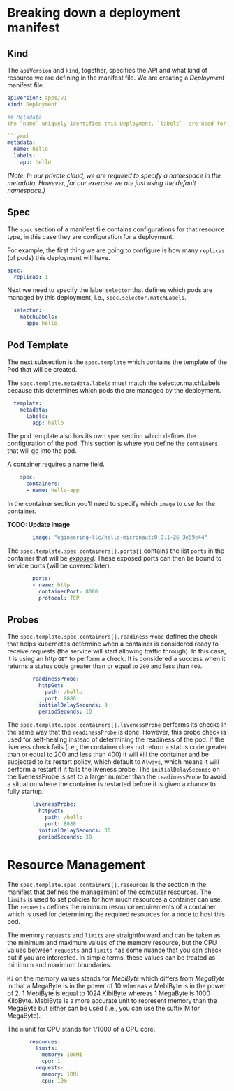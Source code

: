 # Breaking down a deployment manifest

## Kind
The `apiVersion` and `kind`, together, specifies the API and what kind of resource we are defining in the manifest file. We are creating a *Deployment* manifest file.

```yaml
apiVersion: apps/v1
kind: Deployment

## Metadata
The `name` uniquely identifies this Deployment. `labels`  are used for selectors on other resources and log queries.

```yaml
metadata:
  name: hello
  labels:
    app: hello
```
*(Note: In our private cloud, we are required to specify a namespace in the metadata. However, for our exercise we are just using the default  namespace.)*

## Spec
The `spec` section of a manifest file contains configurations for that resource type, in this case they are configuration for a deployment.

For example, the first thing we are going to configure is how many `replicas` (of pods) this deployment will have.

```yaml
spec:
  replicas: 1
```

Next we need to specify the label `selector` that defines which pods are managed by this deployment, i.e., `spec.selector.matchLabels`.

```yaml
  selector:
    matchLabels:
      app: hello
```

## Pod Template
The next subsection is the `spec.template`  which contains the template of the Pod that will be created.

The `spec.template.metadata.labels` must match the selector.matchLabels  because this determines which pods the are managed by the deployment.

```yaml
  template:
    metadata:
      labels:
        app: hello
```

The pod template also has its own `spec` section which defines the configuration of the pod.  This section is where you define the `containers` that will go into the pod.

A container requires a name field.

```yaml
    spec:
      containers:
      - name: hello-app
```

In the container section you'll need to specify which `image` to use for the container.

**TODO: Update image**
```yaml
        image: "egineering-llc/hello-micronaut:0.0.1-26_3e59c44"
```

The `spec.template.spec.containers[].ports[]` contains the list `ports` in the container that will be [*exposed*](https://docs.docker.com/engine/reference/commandline/run/#publish-or-expose-port--p---expose). These exposed ports can then be bound to service ports (will be covered later).

```yaml
        ports:
        - name: http
          containerPort: 8080
          protocol: TCP
```

## Probes

The `spec.template.spec.containers[].readinessProbe` defines the check that helps kubernetes determine when a container is considered ready to receive requests (the service will start allowing traffic through).   In this case, it is using an http `GET` to perform a check.  It is considered a success when it returns a status code greater than or equal to `200` and less than `400`.

```yaml
        readinessProbe:
          httpGet:
            path: /hello
            port: 8080
          initialDelaySeconds: 3
          periodSeconds: 10
```
The `spec.template.spec.containers[].livenessProbe` performs its checks in the same way that the `readinessProbe` is done. However, this probe check is used for self-healing instead of determining the readiness of the pod.  If the liveness check fails (i.e., the container does not return a status code greater than or equal to 200 and less than 400) it will kill the container and be subjected to its restart policy, which default to `Always`, which means it will perform a restart if it fails the liveness probe.  The `initialDelaySeconds` on the livenessProbe is set to a larger number than the `readinessProbe` to avoid a situation where the container is restarted before it is given a chance to fully startup.

```yaml
        livenessProbe:
          httpGet:
            path: /hello
            port: 8080
          initialDelaySeconds: 30
          periodSeconds: 30
```

# Resource Management
The `spec.template.spec.containers[].resources` is the section in the manifest that defines the management of the computer resources.  The `limits` is used to set policies for how much resources a container can use. The `requests` defines the minimum  resource requirements of a container which is used for determining the required resources for a node to host this pod.

The memory `requests` and `limits` are straightforward and can be taken as the minimum and maximum values of the memory resource, but the CPU values between `requests` and `limits` has some [nuance](https://kubernetes.io/docs/concepts/configuration/manage-compute-resources-container/#how-pods-with-resource-limits-are-run) that you can check out if you are interested. In simple terms, these values can be treated as minimum and maximum boundaries.

`Mi` on the memory values stands for *MebiByte* which differs from *MegaByte* in that a MegaByte is in the power of 10 whereas a MebiByte is in the power of 2.  1 MebiByte is equal to 1024 KibiByte whereas 1 MegaByte is 1000 KiloByte.  MebiByte is a more accurate unit to represent memory than the MegaByte but either can be used (i.e., you can use the suffix M  for MegaByte). 

The `m` unit for CPU stands for 1/1000 of a CPU core.  

```yaml
       resources:
         limits:
           memory: 100Mi
           cpu: 1
         requests:
           memory: 10Mi
           cpu: 10m
```
